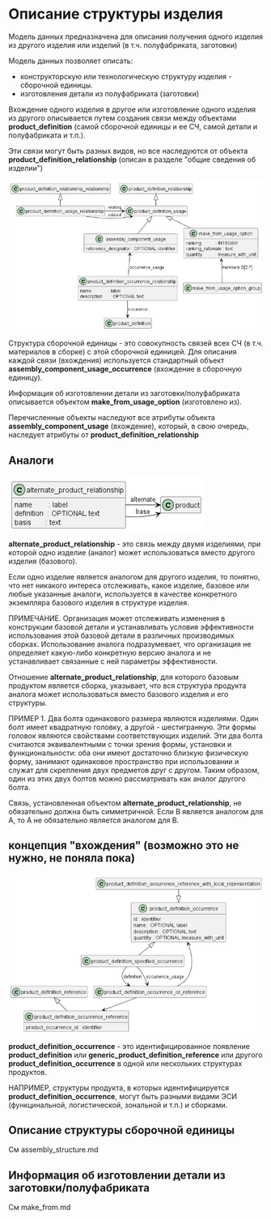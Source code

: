 # Описание структуры изделия

Модель данных предназначена для описания получения одного изделия из другого изделия или изделий (в т.ч. полуфабриката, заготовки)

Модель данных позволяет описать:
- конструкторскую или технологическую структуру изделия - сборочной единицы.
- изготовления детали из полуфабриката (заготовки)

Вхождение одного изделия в другое или изготовление одного изделия из другого описывается путем создания связи между объектами **product_definition** (самой сборочной единицы и ее СЧ,  самой детали и полуфабриката и т.п.). 

Эти связи могут быть разных видов, но все наследуются от объекта **product_definition_relationship** (описан в разделе "общие сведения об изделии")

![](source/product_structure.png)

Структура сборочной единицы - это совокупность связей всех СЧ (в т.ч. материалов в сборке) с этой сборочной единицей. Для описания каждой связи (вхождения) используется стандартный объект **assembly_component_usage_occurrence** (вхождение в сборочную единицу).

Информация об изготовлении детали из заготовки/полуфабриката описывается объектом **make_from_usage_option** (изготовлено из).

Перечисленные объекты наследуют все атрибуты объекта **assembly_component_usage** (вхождение), который, в свою очередь, наследует атрибуты от **product_definition_relationship** 

## Аналоги

![](source/alternate_product_relationship.png)

**alternate_product_relationship** - это связь между двумя изделиями, при которой одно изделие (аналог) может использоваться вместо другого изделия (базового).

Если одно изделие является аналогом для другого изделия, то понятно, что нет никакого интереса отслеживать, какое изделие, базовое или любые указанные аналоги, используется в качестве конкретного экземпляра базового изделия в структуре изделия.

ПРИМЕЧАНИЕ. Организация может отслеживать изменения в конструкции базовой детали и устанавливать условия эффективности использования этой базовой детали в различных производимых сборках. Использование аналога подразумевает, что организация не определяет какую-либо конкретную версию аналога и не устанавливает связанные с ней параметры эффективности.

Отношение **alternate_product_relationship**, для которого базовым продуктом является сборка, указывает, что вся структура продукта аналога может использоваться вместо базового изделия и его структуры.

ПРИМЕР 1. Два болта одинакового размера являются изделиями. Один болт имеет квадратную головку, а другой - шестигранную. Эти формы головок являются свойствами соответствующих изделий. Эти два болта считаются эквивалентными с точки зрения формы, установки и функциональности: оба они имеют достаточно близкую физическую форму, занимают одинаковое пространство при использовании и служат для скрепления двух предметов друг с другом. Таким образом, один из этих двух болтов можно рассматривать как аналог другого болта.

Связь, установленная объектом **alternate_product_relationship**, не обязательно должна быть симметричной. Если B является аналогом для A, то A не обязательно является аналогом для B.

## концепция "вхождения" (возможно это не нужно, не поняла пока)

![](source/product_definition_occurrence.png)

**product_definition_occurrence** - это идентифицированное появление **product_definition** или **generic_product_definition_reference** или другого **product_definition_occurrence** в одной или нескольких структурах продуктов.

НАПРИМЕР, структуры продукта, в которых идентифицируется **product_definition_occurrence**, могут быть разными видами ЭСИ (функцинальной, логистической, зональной и т.п.) и сборками.

## Описание структуры сборочной единицы 
См assembly_structure.md

## Информация об изготовлении детали из заготовки/полуфабриката
См make_from.md



